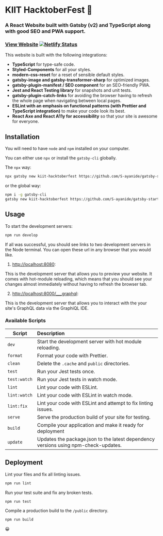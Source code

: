 # KIIT HacktoberFest 🌟

### A React Website built with Gatsby (v2) and TypeScript along with good SEO and PWA support.

### [View Website](https://kiithacktoberfest.netlify.app/) [![Netlify Status](https://api.netlify.com/api/v1/badges/60c326c6-4f03-432e-bca7-3c216b97938b/deploy-status)](https://app.netlify.com/sites/kiithacktoberfest/deploys)

This website is built with the following integrations:

-   **TypeScript** for type-safe code.
-   **Styled-Components** for all your styles.
-   **modern-css-reset** for a reset of sensible default styles.
-   **gatsby-image and gatsby-transformer-sharp** for optimized images.
-   **gatsby-plugin-manifest / SEO component** for an SEO-friendly PWA.
-   **Jest and React Testing library** for snapshots and unit tests.
-   **gatsby-plugin-catch-links** for avoiding the browser having to refresh the whole page when navigating between local pages.
-   **ESLint with an emphasis on functional patterns (with Prettier and TypeScript integration)** to make your code look its best.
-   **React Axe and React A11y for accessibility** so that your site is awesome for everyone.

## Installation

You will need to have `node` and `npm` installed on your computer.

You can either use `npx` or install the `gatsby-cli` globally.

The `npx` way:

```sh
npx gatsby new kiit-hacktoberfest https://github.com/S-ayanide/gatsby-starter-typescript-seo-grand
```

or the global way:

```sh
npm i -g gatsby-cli
gatsby new kiit-hacktoberfest https://github.com/S-ayanide/gatsby-starter-typescript-seo-grand
```

## Usage

To start the development servers:

```sh
npm run develop
```

If all was successful, you should see links to two development servers in the Node terminal. You can open these url in any browser that you would like.

1. [http://localhost:8080](http://localhost:8080):

This is the development server that allows you to preview your website. It comes with hot-module reloading, which means that you should see your changes almost immediately without having to refresh the browser tab.

2. [http://localhost:8000/\_\_\_graphql](http://localhost:8000/___graphql):

This is the development server that allows you to interact with the your site's GraphQL data via the GraphiQL IDE.

### Available Scripts

| Script       | Description                                                                         |
| ------------ | :---------------------------------------------------------------------------------- |
| `dev`        | Start the development server with hot module reloading.                             |
| `format`     | Format your code with Prettier.                                                     |
| `clean`      | Delete the `.cache` and `public` directories.                                       |
| `test`       | Run your Jest tests once.                                                           |
| `test:watch` | Run your Jest tests in watch mode.                                                  |
| `lint`       | Lint your code with ESLint.                                                         |
| `lint:watch` | Lint your code with ESLint in watch mode.                                           |
| `lint:fix`   | Lint your code with ESLint and attempt to fix linting issues.                       |
| `serve`      | Serve the production build of your site for testing.                                |
| `build`      | Compile your application and make it ready for deployment                           |
| `update`     | Updates the package.json to the latest dependency versions using npm-check-updates. |

## Deployment

Lint your files and fix all linting issues.

```sh
npm run lint
```

Run your test suite and fix any broken tests.

```sh
npm run test
```

Compile a production build to the `/public` directory.

```sh
npm run build
```

😀
